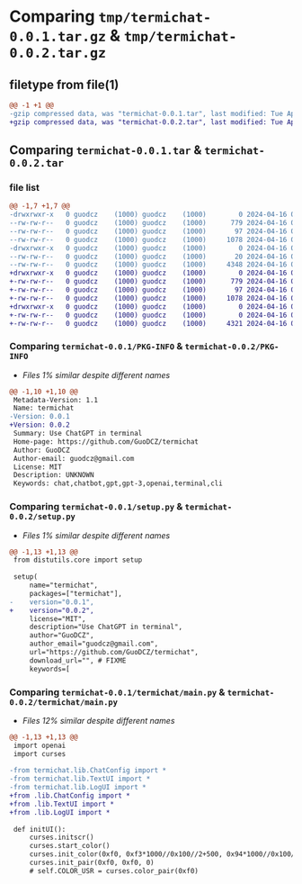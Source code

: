 # Comparing `tmp/termichat-0.0.1.tar.gz` & `tmp/termichat-0.0.2.tar.gz`

## filetype from file(1)

```diff
@@ -1 +1 @@
-gzip compressed data, was "termichat-0.0.1.tar", last modified: Tue Apr 16 01:55:40 2024, max compression
+gzip compressed data, was "termichat-0.0.2.tar", last modified: Tue Apr 16 01:59:50 2024, max compression
```

## Comparing `termichat-0.0.1.tar` & `termichat-0.0.2.tar`

### file list

```diff
@@ -1,7 +1,7 @@
-drwxrwxr-x   0 guodcz    (1000) guodcz    (1000)        0 2024-04-16 01:55:40.783468 termichat-0.0.1/
--rw-rw-r--   0 guodcz    (1000) guodcz    (1000)      779 2024-04-16 01:55:40.783468 termichat-0.0.1/PKG-INFO
--rw-rw-r--   0 guodcz    (1000) guodcz    (1000)       97 2024-04-16 01:05:24.279940 termichat-0.0.1/setup.cfg
--rw-rw-r--   0 guodcz    (1000) guodcz    (1000)     1078 2024-04-16 01:55:38.911445 termichat-0.0.1/setup.py
-drwxrwxr-x   0 guodcz    (1000) guodcz    (1000)        0 2024-04-16 01:55:40.783468 termichat-0.0.1/termichat/
--rw-rw-r--   0 guodcz    (1000) guodcz    (1000)       20 2024-04-16 01:34:31.859426 termichat-0.0.1/termichat/__init__.py
--rw-rw-r--   0 guodcz    (1000) guodcz    (1000)     4348 2024-04-16 01:47:12.415201 termichat-0.0.1/termichat/main.py
+drwxrwxr-x   0 guodcz    (1000) guodcz    (1000)        0 2024-04-16 01:59:50.941723 termichat-0.0.2/
+-rw-rw-r--   0 guodcz    (1000) guodcz    (1000)      779 2024-04-16 01:59:50.941723 termichat-0.0.2/PKG-INFO
+-rw-rw-r--   0 guodcz    (1000) guodcz    (1000)       97 2024-04-16 01:05:24.279940 termichat-0.0.2/setup.cfg
+-rw-rw-r--   0 guodcz    (1000) guodcz    (1000)     1078 2024-04-16 01:59:44.501681 termichat-0.0.2/setup.py
+drwxrwxr-x   0 guodcz    (1000) guodcz    (1000)        0 2024-04-16 01:59:50.941723 termichat-0.0.2/termichat/
+-rw-rw-r--   0 guodcz    (1000) guodcz    (1000)        0 2024-04-16 01:58:40.545222 termichat-0.0.2/termichat/__init__.py
+-rw-rw-r--   0 guodcz    (1000) guodcz    (1000)     4321 2024-04-16 01:58:55.949339 termichat-0.0.2/termichat/main.py
```

### Comparing `termichat-0.0.1/PKG-INFO` & `termichat-0.0.2/PKG-INFO`

 * *Files 1% similar despite different names*

```diff
@@ -1,10 +1,10 @@
 Metadata-Version: 1.1
 Name: termichat
-Version: 0.0.1
+Version: 0.0.2
 Summary: Use ChatGPT in terminal
 Home-page: https://github.com/GuoDCZ/termichat
 Author: GuoDCZ
 Author-email: guodcz@gmail.com
 License: MIT
 Description: UNKNOWN
 Keywords: chat,chatbot,gpt,gpt-3,openai,terminal,cli
```

### Comparing `termichat-0.0.1/setup.py` & `termichat-0.0.2/setup.py`

 * *Files 1% similar despite different names*

```diff
@@ -1,13 +1,13 @@
 from distutils.core import setup
 
 setup(
     name="termichat",
     packages=["termichat"],
-    version="0.0.1",
+    version="0.0.2",
     license="MIT",
     description="Use ChatGPT in terminal",
     author="GuoDCZ",
     author_email="guodcz@gmail.com",
     url="https://github.com/GuoDCZ/termichat",
     download_url="", # FIXME
     keywords=[
```

### Comparing `termichat-0.0.1/termichat/main.py` & `termichat-0.0.2/termichat/main.py`

 * *Files 12% similar despite different names*

```diff
@@ -1,13 +1,13 @@
 import openai
 import curses
 
-from termichat.lib.ChatConfig import *
-from termichat.lib.TextUI import *
-from termichat.lib.LogUI import *
+from .lib.ChatConfig import *
+from .lib.TextUI import *
+from .lib.LogUI import *
 
 def initUI():
     curses.initscr()
     curses.start_color()
     curses.init_color(0xf0, 0xf3*1000//0x100//2+500, 0x94*1000//0x100//2+500, 0x25*1000//0x100//2+500)
     curses.init_pair(0xf0, 0xf0, 0)
     # self.COLOR_USR = curses.color_pair(0xf0)
```

